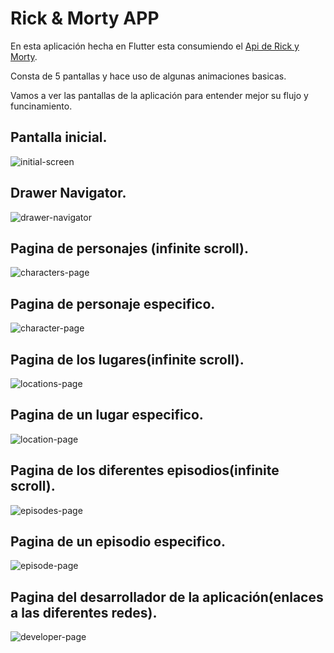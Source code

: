 # Rick & Morty APP
 En esta aplicación hecha en Flutter esta consumiendo el [Api de Rick y Morty](https://rickandmortyapi.com/).

 Consta de 5 pantallas y hace uso de algunas animaciones basicas.

 Vamos a ver las pantallas de la aplicación para entender mejor su flujo y funcinamiento.

 ## Pantalla inicial.
 ![initial-screen](https://res.cloudinary.com/myfuckcloud/image/upload/v1610573585/rickandmorty/hq9ibtzyias9urprflzt.jpg)

 ## Drawer Navigator.
 ![drawer-navigator](https://res.cloudinary.com/myfuckcloud/image/upload/v1610573585/rickandmorty/thgvm8yndm3ntapqjz0r.jpg)

 ## Pagina de personajes (infinite scroll).
 ![characters-page](https://res.cloudinary.com/myfuckcloud/image/upload/v1610573589/rickandmorty/dbdmnodne1atmunpkrit.jpg)

 ## Pagina de personaje especifico.
 ![character-page](https://res.cloudinary.com/myfuckcloud/image/upload/v1610573590/rickandmorty/s3rqxxojrtxzscyupkwe.jpg)

 ## Pagina de los lugares(infinite scroll).
 ![locations-page](https://res.cloudinary.com/myfuckcloud/image/upload/v1610573587/rickandmorty/dxfwjppyueoowy2oycjo.jpg)

 ## Pagina de un lugar especifico.
 ![location-page](https://res.cloudinary.com/myfuckcloud/image/upload/v1610573587/rickandmorty/es8crmhy2vg89qx8zori.jpg)


 ## Pagina de los diferentes episodios(infinite scroll).
 ![episodes-page](https://res.cloudinary.com/myfuckcloud/image/upload/v1610573591/rickandmorty/v03uaqywcgxocz7dhijo.jpg)

 ## Pagina de un episodio especifico.
 ![episode-page](https://res.cloudinary.com/myfuckcloud/image/upload/v1610573587/rickandmorty/usvlnlvxbiyw7kcdkwpd.jpg)

 ## Pagina del desarrollador de la aplicación(enlaces a las diferentes redes).
 ![developer-page](https://res.cloudinary.com/myfuckcloud/image/upload/v1610573584/rickandmorty/ykxqws3mlu5jpmcrmyn2.jpg)



